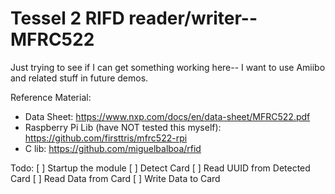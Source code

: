 # Tessel 2 RIFD reader/writer-- MFRC522 

Just trying to see if I can get something working here-- I want to use Amiibo and related stuff in future demos.

Reference Material:

* Data Sheet: https://www.nxp.com/docs/en/data-sheet/MFRC522.pdf
* Raspberry Pi Lib (have NOT tested this myself): https://github.com/firsttris/mfrc522-rpi
* C lib: https://github.com/miguelbalboa/rfid

Todo:
[ ] Startup the module
[ ] Detect Card
[ ] Read UUID from Detected Card
[ ] Read Data from Card
[ ] Write Data to Card